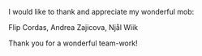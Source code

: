 I would like to thank and appreciate my wonderful mob:

Flip Cordas, Andrea Zajicova, Njål Wiik

Thank you for a wonderful team-work!
